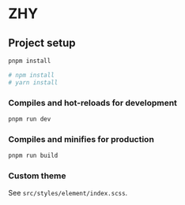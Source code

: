 # ZHY

## Project setup

```bash
pnpm install

# npm install
# yarn install
```

### Compiles and hot-reloads for development

```bash
pnpm run dev
```

### Compiles and minifies for production

```bash
pnpm run build
```

### Custom theme

See `src/styles/element/index.scss`.
